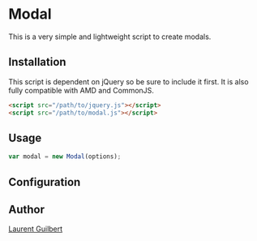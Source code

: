 # Modal

This is a very simple and lightweight script to create modals.

## Installation

This script is dependent on jQuery so be sure to include it first.
It is also fully compatible with AMD and CommonJS.

```html
<script src="/path/to/jquery.js"></script>
<script src="/path/to/modal.js"></script>
```

## Usage

```javascript
var modal = new Modal(options);
```

## Configuration

## Author

[Laurent Guilbert](https://github.com/laurentguilbert)

